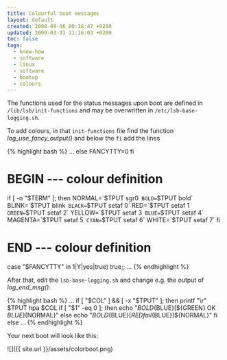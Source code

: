 ```yaml
---
title: Colourful boot messages
layout: default
created: 2008-08-06 00:18:47 +0200
updated: 2009-03-31 11:16:03 +0200
toc: false
tags:
  - know-how
  - software
  - linux
  - software
  - bootup
  - colours
---
```

The functions used for the status messages upon boot are defined in `/lib/lsb/init-functions` and may be overwritten
in `/etc/lsb-base-logging.sh`.

To add colours, in that `init-functions` file find the function *log_use_fancy_output()* and below the `fi` add the lines

{% highlight bash %}
...
else
    FANCYTTY=0
fi
# BEGIN --- colour definition
if [ -n "$TERM" ]; then
    NORMAL=`$TPUT sgr0`
    BOLD=`$TPUT bold`
    BLINK=`$TPUT blink`
    BLACK=`$TPUT setaf 0`
    RED=`$TPUT setaf 1`
    GREEN=`$TPUT setaf 2`
    YELLOW=`$TPUT setaf 3`
    BLUE=`$TPUT setaf 4`
    MAGENTA=`$TPUT setaf 5`
    CYAN=`$TPUT setaf 6`
    WHITE=`$TPUT setaf 7`
fi
# END --- colour definition
case "$FANCYTTY" in
    1|Y|yes|true)   true;;
    ...
{% endhighlight %}

After that, edit the `lsb-base-logging.sh` and change e.g. the output of *log_end_msg()*:

{% highlight bash %}
    ...
    if [ "$COL" ] && [ -x "$TPUT" ]; then
        printf "\r"
        $TPUT hpa $COL
        if [ "$1" -eq 0 ]; then
            echo "${BOLD}${BLUE}[${GREEN} OK ${BLUE}]${NORMAL}"
        else
            echo "${BOLD}${BLUE}[${RED}fail${BLUE}]${NORMAL}"
        fi
    else
    ...
{% endhighlight %}

Your next boot will look like this:

![]({{ site.url }}/assets/colorboot.png)
